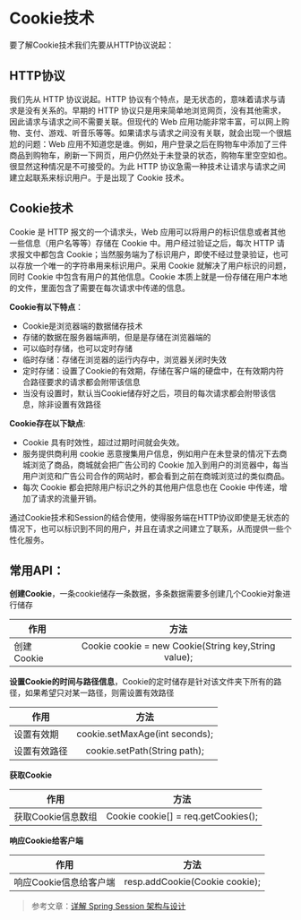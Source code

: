 # Cookie技术

要了解Cookie技术我们先要从HTTP协议说起：

## HTTP协议

我们先从 HTTP 协议说起。HTTP 协议有个特点，是无状态的，意味着请求与请求是没有关系的。早期的 HTTP 协议只是用来简单地浏览网页，没有其他需求，因此请求与请求之间不需要关联。但现代的 Web 应用功能非常丰富，可以网上购物、支付、游戏、听音乐等等。如果请求与请求之间没有关联，就会出现一个很尴尬的问题：Web 应用不知道您是谁。例如，用户登录之后在购物车中添加了三件商品到购物车，刷新一下网页，用户仍然处于未登录的状态，购物车里空空如也。很显然这种情况是不可接受的。为此 HTTP 协议急需一种技术让请求与请求之间建立起联系来标识用户。于是出现了 Cookie 技术。

## Cookie技术

Cookie 是 HTTP 报文的一个请求头，Web 应用可以将用户的标识信息或者其他一些信息（用户名等等）存储在 Cookie 中。用户经过验证之后，每次 HTTP 请求报文中都包含 Cookie；当然服务端为了标识用户，即使不经过登录验证，也可以存放一个唯一的字符串用来标识用户。采用 Cookie 就解决了用户标识的问题，同时 Cookie 中包含有用户的其他信息。Cookie 本质上就是一份存储在用户本地的文件，里面包含了需要在每次请求中传递的信息。

**Cookie有以下特点**：
    
- Cookie是浏览器端的数据储存技术
- 存储的数据在服务器端声明，但是是存储在浏览器端的
- 可以临时存储，也可以定时存储
- 临时存储：存储在浏览器的运行内存中，浏览器关闭时失效
- 定时存储：设置了Cookie的有效期，存储在客户端的硬盘中，在有效期内符合路径要求的请求都会附带该信息
- 当没有设置时，默认当Cookie储存好之后，项目的每次请求都会附带该信息，除非设置有效路径

**Cookie存在以下缺点**:
    
- Cookie 具有时效性，超过过期时间就会失效。
- 服务提供商利用 cookie 恶意搜集用户信息，例如用户在未登录的情况下去商城浏览了商品，商城就会把广告公司的 Cookie 加入到用户的浏览器中，每当用户浏览和广告公司合作的网站时，都会看到之前在商城浏览过的类似商品。
- 每次 Cookie 都会把除用户标识之外的其他用户信息也在 Cookie 中传递，增加了请求的流量开销。
    
通过Cookie技术和Session的结合使用，使得服务端在HTTP协议即使是无状态的情况下，也可以标识到不同的用户，并且在请求之间建立了联系，从而提供一些个性化服务。


## 常用API：

**创建Cookie**，一条cookie储存一条数据，多条数据需要多创建几个Cookie对象进行储存

作用 | 方法
---|:--:
创建Cookie | Cookie cookie = new Cookie(String key,String value);

**设置Cookie的时间与路径信息**，Cookie的定时储存是针对该文件夹下所有的路径，如果希望只对某一路径，则需设置有效路径

作用 | 方法
---|:--:
设置有效期 | cookie.setMaxAge(int seconds);
设置有效路径 | cookie.setPath(String path);

**获取Cookie**

作用 | 方法
---|:--:
获取Cookie信息数组 | Cookie cookie[] = req.getCookies(); 

**响应Cookie给客户端**

作用 | 方法
---|:--:
响应Cookie信息给客户端|resp.addCookie(Cookie cookie);

> 参考文章：[详解 Spring Session 架构与设计](https://www.ibm.com/developerworks/cn/web/wa-spring-session-architecture-and-design/index.html)
